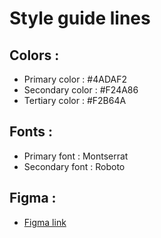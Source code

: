 # Style guide lines

## Colors :

- Primary color : #4ADAF2
- Secondary color : #F24A86
- Tertiary color : #F2B64A

## Fonts :

- Primary font : Montserrat
- Secondary font : Roboto

## Figma :

- [Figma link](https://www.figma.com/file/X4LZWuwkvSEEgLB2G7Jrt5/Untitled?type=design&node-id=3-6&mode=design&t=8fekhXTQvqHy0pD6-0)
